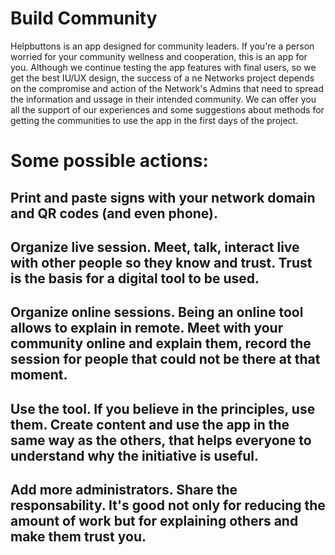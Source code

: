 # Build Community

Helpbuttons is an app designed for community leaders. If you're a person worried for your community wellness and cooperation, this is an app for you. Although we continue testing the app features with final users, so we get the best IU/UX design, the success of a ne Networks project depends on the compromise and action of the Network's Admins that need to spread the information and ussage in their intended community. We can offer you all the support of our experiences and some suggestions about methods for getting the communities to use the app in the first days of the project.

# Some possible actions:

## Print and paste signs with your network domain and QR codes (and even phone). 

## Organize live session. Meet, talk, interact live with other people so they know and trust. Trust is the basis for a digital tool to be used.

## Organize online sessions. Being an online tool allows to explain in remote. Meet with your community online and explain them, record the session for people that could not be there at that moment. 

## Use the tool. If you believe in the principles, use them. Create content and use the app in the same way as the others, that helps everyone to understand why the initiative is useful.

## Add more administrators. Share the responsability. It's good not only for reducing the amount of work but for explaining others and make them trust you.


